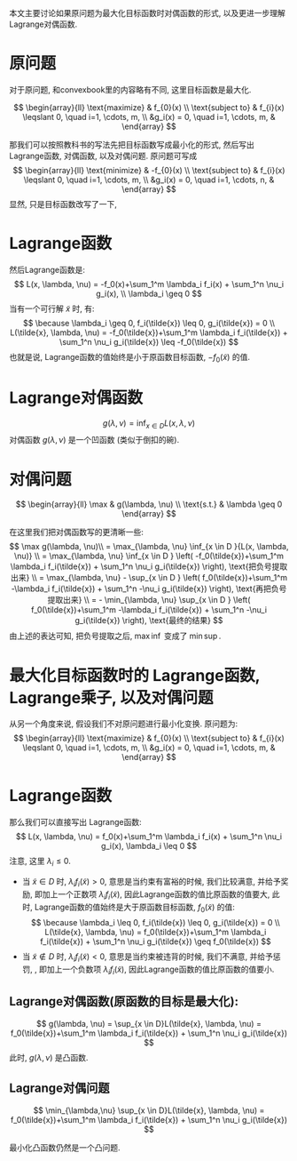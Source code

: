 本文主要讨论如果原问题为最大化目标函数时对偶函数的形式, 以及更进一步理解Lagrange对偶函数.

# 原问题
对于原问题, 和convexbook里的内容略有不同, 这里目标函数是最大化.

$$
\begin{array}{ll}
\text{maximize}  & f_{0}(x) \\
\text{subject to} & f_{i}(x) \leqslant 0, \quad i=1, \cdots, m, \\
&g_i(x) = 0, \quad i=1, \cdots, m, &
\end{array}
$$

那我们可以按照教科书的写法先把目标函数写成最小化的形式, 然后写出Lagrange函数, 对偶函数, 以及对偶问题.
原问题可写成
$$
\begin{array}{ll}
\text{minimize}  & -f_{0}(x) \\
\text{subject to} & f_{i}(x) \leqslant 0, \quad i=1, \cdots, m, \\
&g_i(x) = 0, \quad i=1, \cdots, n, &
\end{array}
$$
显然, 只是目标函数改写了一下,
# Lagrange函数
然后Lagrange函数是:
$$
L(x, \lambda, \nu) = -f_0(x)+\sum_1^m \lambda_i f_i(x) + \sum_1^n \nu_i g_i(x), \\ \lambda_i \geq 0
$$
当有一个可行解 $\tilde{x}$ 时, 有:
$$
\because \lambda_i \geq 0, f_i(\tilde{x}) \leq 0, g_i(\tilde{x}) = 0 \\
L(\tilde{x}, \lambda, \nu) = -f_0(\tilde{x})+\sum_1^m \lambda_i f_i(\tilde{x}) + \sum_1^n \nu_i g_i(\tilde{x}) \leq -f_0(\tilde{x})
$$
也就是说, Lagrange函数的值始终是小于原函数目标函数, $-f_0(\tilde{x})$ 的值.

# Lagrange对偶函数
$$
g(\lambda, \nu) = \inf_{x \in D }{L(x, \lambda, \nu)}
$$
对偶函数 $g(\lambda, \nu)$ 是一个凹函数 (类似于倒扣的碗).

# 对偶问题
$$
\begin{array}{ll}
\max & g(\lambda, \nu) \\
\text{s.t.} & \lambda \geq 0 
\end{array}
$$

在这里我们把对偶函数写的更清晰一些:
$$
\max g(\lambda, \nu)\\
= \max_{\lambda, \nu} \inf_{x \in D }{L(x, \lambda, \nu)} \\
= \max_{\lambda, \nu} \inf_{x \in D } \left( -f_0(\tilde{x})+\sum_1^m \lambda_i f_i(\tilde{x}) + \sum_1^n \nu_i g_i(\tilde{x}) \right), \text{把负号提取出来} \\
= \max_{\lambda, \nu} - \sup_{x \in D } \left( f_0(\tilde{x})+\sum_1^m -\lambda_i f_i(\tilde{x}) + \sum_1^n -\nu_i g_i(\tilde{x}) \right), \text{再把负号提取出来} \\
= - \min_{\lambda, \nu} \sup_{x \in D } \left( f_0(\tilde{x})+\sum_1^m -\lambda_i f_i(\tilde{x}) + \sum_1^n -\nu_i g_i(\tilde{x}) \right), \text{最终的结果}
$$
由上述的表达可知, 把负号提取之后, $\max \inf$ 变成了 $\min \sup$. 

# 最大化目标函数时的 Lagrange函数, Lagrange乘子, 以及对偶问题  
从另一个角度来说, 假设我们不对原问题进行最小化变换. 原问题为:
$$
\begin{array}{ll}
\text{maximize}  & f_{0}(x) \\
\text{subject to} & f_{i}(x) \leqslant 0, \quad i=1, \cdots, m, \\
&g_i(x) = 0, \quad i=1, \cdots, m, &
\end{array}
$$

# Lagrange函数
那么我们可以直接写出 Lagrange函数:
$$
L(x, \lambda, \nu) = f_0(x)+\sum_1^m \lambda_i f_i(x) + \sum_1^n \nu_i g_i(x), \lambda_i \leq 0
$$
注意, 这里 $\lambda_i \leq 0$.

+ 当 $\tilde{x} \in D$ 时, $\lambda_i f_i(\tilde{x}) > 0$, 意思是当约束有富裕的时候, 我们比较满意, 并给予奖励, 即加上一个正数项 $\lambda_i f_i(\tilde{x})$, 因此Lagrange函数的值比原函数的值要大, 此时, Lagrange函数的值始终是大于原函数目标函数, $f_0(\tilde{x})$ 的值:
$$
\because \lambda_i \leq 0, f_i(\tilde{x}) \leq 0, g_i(\tilde{x}) = 0 \\
L(\tilde{x}, \lambda, \nu) = f_0(\tilde{x})+\sum_1^m \lambda_i f_i(\tilde{x}) + \sum_1^n \nu_i g_i(\tilde{x}) \geq f_0(\tilde{x})
$$
+ 当 $\tilde{x} \notin D$ 时, $\lambda_i f_i(\tilde{x}) < 0$, 意思是当约束被违背的时候, 我们不满意, 并给予惩罚, , 即加上一个负数项 $\lambda_i f_i(\tilde{x})$, 因此Lagrange函数的值比原函数的值要小.

##  Lagrange对偶函数(原函数的目标是最大化):
$$
g(\lambda, \nu) = \sup_{x \in  D}L(\tilde{x}, \lambda, \nu) = f_0(\tilde{x})+\sum_1^m \lambda_i f_i(\tilde{x}) + \sum_1^n \nu_i g_i(\tilde{x})
$$
此时, $g(\lambda, \nu)$ 是凸函数.
## Lagrange对偶问题
$$
\min_{\lambda,\nu} \sup_{x \in  D}L(\tilde{x}, \lambda, \nu) = f_0(\tilde{x})+\sum_1^m \lambda_i f_i(\tilde{x}) + \sum_1^n \nu_i g_i(\tilde{x})
$$

最小化凸函数仍然是一个凸问题.